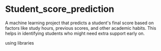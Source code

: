 # Student_score_prediction
A machine learning project that predicts a student's final score based on factors like study hours, previous scores, and other academic habits. This helps in identifying students who might need extra support early on.

using libraries
